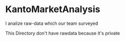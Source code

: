# KantoMarketAnalysis
I analize raw-data which our team surveyed

This Directory don't have rawdata because it's private
